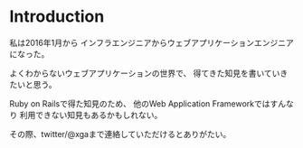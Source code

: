 # Introduction

私は2016年1月から
インフラエンジニアからウェブアプリケーションエンジニアになった。

よくわからないウェブアプリケーションの世界で、
得てきた知見を書いていきたいと思う。

Ruby on Railsで得た知見のため、
他のWeb Application Frameworkではすんなり
利用できない知見もあるかもしれない。

その際、twitter/@xgaまで連絡していただけるとありがたい。
